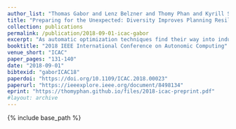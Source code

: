 ```yaml
---
author_list: "Thomas Gabor and Lenz Belzner and Thomy Phan and Kyrill Schmid"
title: "Preparing for the Unexpected: Diversity Improves Planning Resilience in Evolutionary Algorithms"
collection: publications
permalink: /publication/2018-09-01-icac-gabor
excerpt: "As automatic optimization techniques find their way into industrial applications, the behavior of many complex systems is determined by some form of planner picking the right actions to optimize a given objective function. In many cases, the mapping of plans to objective reward may change due to unforeseen events or circumstances in the real world. In those cases, the planner usually needs some additional effort to adjust to the changed situation and reach its previous level of performance. Whenever we still need to continue polling the planner even during re-planning, it oftentimes exhibits severely lacking performance. In order to improve the planner's resilience to unforeseen change, we argue that maintaining a certain level of diversity amongst the considered plans at all times should be added to the planner's objective. Effectively, we encourage the planner to keep alternative plans to its currently best solution. As an example case, we implement a diversity-aware genetic algorithm using two different metrics for diversity (differing in their generality) and show that the blow in performance due to unexpected change can be severely lessened in the average case. We also analyze the parameter settings necessary for these techniques in order to gain an intuition how they can be incorporated into larger frameworks or process models for software and systems engineering."
booktitle: "2018 IEEE International Conference on Autonomic Computing"
venue_short: "ICAC"
paper_pages: "131-140"
date: "2018-09-01"
bibtexid: "gaborICAC18"
paperdoi: "https://doi.org/10.1109/ICAC.2018.00023"
paperurl: "https://ieeexplore.ieee.org/document/8498134"
eprint: "https://thomyphan.github.io/files/2018-icac-preprint.pdf"
#layout: archive
---
```


{% include base_path %}

